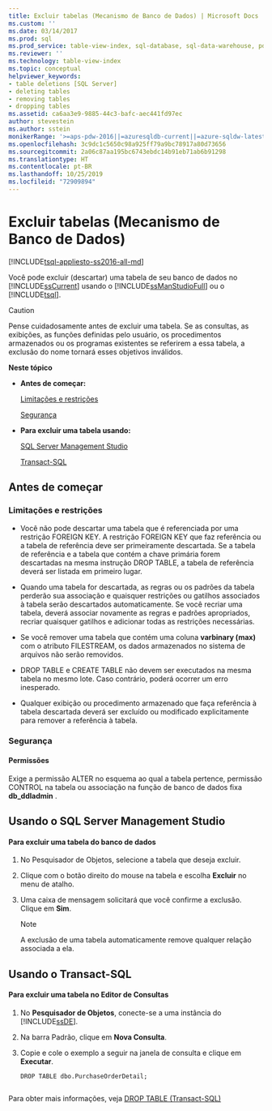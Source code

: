 ```yaml
---
title: Excluir tabelas (Mecanismo de Banco de Dados) | Microsoft Docs
ms.custom: ''
ms.date: 03/14/2017
ms.prod: sql
ms.prod_service: table-view-index, sql-database, sql-data-warehouse, pdw
ms.reviewer: ''
ms.technology: table-view-index
ms.topic: conceptual
helpviewer_keywords:
- table deletions [SQL Server]
- deleting tables
- removing tables
- dropping tables
ms.assetid: ca6aa3e9-9885-44c3-bafc-aec441fd97ec
author: stevestein
ms.author: sstein
monikerRange: '>=aps-pdw-2016||=azuresqldb-current||=azure-sqldw-latest||>=sql-server-2016||=sqlallproducts-allversions||>=sql-server-linux-2017||=azuresqldb-mi-current'
ms.openlocfilehash: 3c9dc1c5650c98a925ff79a9bc78917a80d73656
ms.sourcegitcommit: 2a06c87aa195bc6743ebdc14b91eb71ab6b91298
ms.translationtype: HT
ms.contentlocale: pt-BR
ms.lasthandoff: 10/25/2019
ms.locfileid: "72909894"
---
```

# <a name="delete-tables-database-engine"></a>Excluir tabelas (Mecanismo de Banco de Dados)
[!INCLUDE[tsql-appliesto-ss2016-all-md](../../includes/tsql-appliesto-ss2016-all-md.md)]

  Você pode excluir (descartar) uma tabela de seu banco de dados no [!INCLUDE[ssCurrent](../../includes/sscurrent-md.md)] usando o [!INCLUDE[ssManStudioFull](../../includes/ssmanstudiofull-md.md)] ou o [!INCLUDE[tsql](../../includes/tsql-md.md)].  
  
> [!CAUTION]  
>  Pense cuidadosamente antes de excluir uma tabela. Se as consultas, as exibições, as funções definidas pelo usuário, os procedimentos armazenados ou os programas existentes se referirem a essa tabela, a exclusão do nome tornará esses objetivos inválidos.  
  
 **Neste tópico**  
  
-   **Antes de começar:**  
  
     [Limitações e restrições](#Restrictions)  
  
     [Segurança](#Security)  
  
-   **Para excluir uma tabela usando:**  
  
     [SQL Server Management Studio](#SSMSProcedure)  
  
     [Transact-SQL](#TsqlProcedure)  
  
##  <a name="BeforeYouBegin"></a> Antes de começar  
  
###  <a name="Restrictions"></a> Limitações e restrições  
  
-   Você não pode descartar uma tabela que é referenciada por uma restrição FOREIGN KEY. A restrição FOREIGN KEY que faz referência ou a tabela de referência deve ser primeiramente descartada. Se a tabela de referência e a tabela que contém a chave primária forem descartadas na mesma instrução DROP TABLE, a tabela de referência deverá ser listada em primeiro lugar.  
  
-   Quando uma tabela for descartada, as regras ou os padrões da tabela perderão sua associação e quaisquer restrições ou gatilhos associados à tabela serão descartados automaticamente. Se você recriar uma tabela, deverá associar novamente as regras e padrões apropriados, recriar quaisquer gatilhos e adicionar todas as restrições necessárias.  
  
-   Se você remover uma tabela que contém uma coluna **varbinary (max)** com o atributo FILESTREAM, os dados armazenados no sistema de arquivos não serão removidos.  
  
-   DROP TABLE e CREATE TABLE não devem ser executados na mesma tabela no mesmo lote. Caso contrário, poderá ocorrer um erro inesperado.  
  
-   Qualquer exibição ou procedimento armazenado que faça referência à tabela descartada deverá ser excluído ou modificado explicitamente para remover a referência à tabela.  
  
###  <a name="Security"></a> Segurança  
  
####  <a name="Permissions"></a> Permissões  
 Exige a permissão ALTER no esquema ao qual a tabela pertence, permissão CONTROL na tabela ou associação na função de banco de dados fixa **db_ddladmin** .  
  
##  <a name="SSMSProcedure"></a> Usando o SQL Server Management Studio  
  
#### <a name="to-delete-a-table-from-the-database"></a>Para excluir uma tabela do banco de dados  
  
1.  No Pesquisador de Objetos, selecione a tabela que deseja excluir.  
  
2.  Clique com o botão direito do mouse na tabela e escolha **Excluir** no menu de atalho.  
  
3.  Uma caixa de mensagem solicitará que você confirme a exclusão. Clique em **Sim**.  

    > [!NOTE]  
    >  A exclusão de uma tabela automaticamente remove qualquer relação associada a ela.  
  
##  <a name="TsqlProcedure"></a> Usando o Transact-SQL  
  
#### <a name="to-delete-a-table-in-query-editor"></a>Para excluir uma tabela no Editor de Consultas  
  
1.  No **Pesquisador de Objetos**, conecte-se a uma instância do [!INCLUDE[ssDE](../../includes/ssde-md.md)].  
  
2.  Na barra Padrão, clique em **Nova Consulta**.  
  
3.  Copie e cole o exemplo a seguir na janela de consulta e clique em **Executar**.  
  
    ```  
    DROP TABLE dbo.PurchaseOrderDetail;  
  
    ```  
  
 Para obter mais informações, veja [DROP TABLE &#40;Transact-SQL&#41;](../../t-sql/statements/drop-table-transact-sql.md)  
  
  
